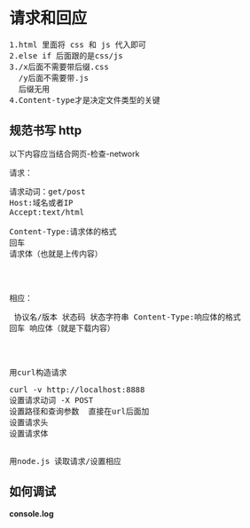 # 请求和回应

<pre>
1.html 里面将 css 和 js 代入即可
2.else if 后面跟的是css/js
3./x后面不需要带后缀.css
  /y后面不需要带.js
  后缀无用
4.Content-type才是决定文件类型的关键
</pre>

## 规范书写 http

以下内容应当结合网页-检查-network

<pre>
请求：<pre>
请求动词：get/post
Host:域名或者IP
Accept:text/html

Content-Type:请求体的格式
回车
请求体（也就是上传内容）
</pre>

相应：<pre>
协议名/版本 状态码 状态字符串
Content-Type:响应体的格式
回车
响应体（就是下载内容）

</pre>
用curl构造请求
<pre>
curl -v http://localhost:8888
设置请求动词 -X POST
设置路径和查询参数  直接在url后面加
设置请求头  
设置请求体
</pre>
用node.js 读取请求/设置相应
</pre>

## 如何调试

<strong>console.log</strong>
